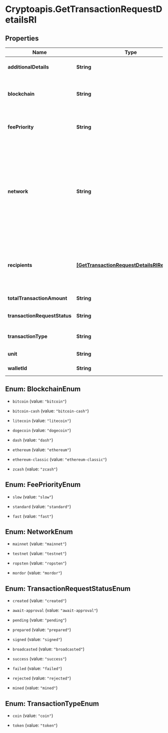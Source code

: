 # Cryptoapis.GetTransactionRequestDetailsRI

## Properties

Name | Type | Description | Notes
------------ | ------------- | ------------- | -------------
**additionalDetails** | **String** | Defines an optional note for additional details. | 
**blockchain** | **String** | Represents the specific blockchain protocol name, e.g. Ethereum, Bitcoin, etc. | 
**feePriority** | **String** | Defines the priority for the fee, if it is \&quot;slow\&quot;, \&quot;standard\&quot; or \&quot;fast\&quot;. | 
**network** | **String** | Represents the name of the blockchain network used; blockchain networks are usually identical as technology and software, but they differ in data, e.g. - \&quot;mainnet\&quot; is the live network with actual data while networks like \&quot;testnet\&quot;, \&quot;ropsten\&quot; are test networks. | 
**recipients** | [**[GetTransactionRequestDetailsRIRecipients]**](GetTransactionRequestDetailsRIRecipients.md) | Represents a list of recipient addresses with the respective amounts. In account-based protocols like Ethereum there is only one address in this list. | 
**totalTransactionAmount** | **String** | Defines the total transaction amount. | 
**transactionRequestStatus** | **String** | Defines the status of the transaction request, e.g. pending. | 
**transactionType** | **String** | Defines the transaction type, if it is for coins or tokens. | 
**unit** | **String** | Defines the unit of the amount. | 
**walletId** | **String** | Defines the unique ID of the Wallet. | 



## Enum: BlockchainEnum


* `bitcoin` (value: `"bitcoin"`)

* `bitcoin-cash` (value: `"bitcoin-cash"`)

* `litecoin` (value: `"litecoin"`)

* `dogecoin` (value: `"dogecoin"`)

* `dash` (value: `"dash"`)

* `ethereum` (value: `"ethereum"`)

* `ethereum-classic` (value: `"ethereum-classic"`)

* `zcash` (value: `"zcash"`)





## Enum: FeePriorityEnum


* `slow` (value: `"slow"`)

* `standard` (value: `"standard"`)

* `fast` (value: `"fast"`)





## Enum: NetworkEnum


* `mainnet` (value: `"mainnet"`)

* `testnet` (value: `"testnet"`)

* `ropsten` (value: `"ropsten"`)

* `mordor` (value: `"mordor"`)





## Enum: TransactionRequestStatusEnum


* `created` (value: `"created"`)

* `await-approval` (value: `"await-approval"`)

* `pending` (value: `"pending"`)

* `prepared` (value: `"prepared"`)

* `signed` (value: `"signed"`)

* `broadcasted` (value: `"broadcasted"`)

* `success` (value: `"success"`)

* `failed` (value: `"failed"`)

* `rejected` (value: `"rejected"`)

* `mined` (value: `"mined"`)





## Enum: TransactionTypeEnum


* `coin` (value: `"coin"`)

* `token` (value: `"token"`)




